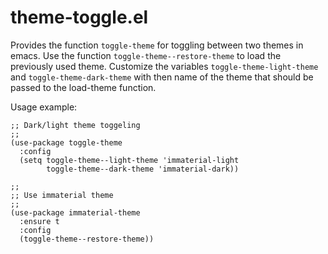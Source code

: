 # theme-toggle.el

Provides the function `toggle-theme` for toggling between two themes
in emacs. Use the function `toggle-theme--restore-theme` to load the
previously used theme. Customize the variables
`toggle-theme-light-theme` and `toggle-theme-dark-theme` with then
name of the theme that should be passed to the load-theme function.

Usage example:
```;;
;; Dark/light theme toggeling
;;
(use-package toggle-theme
  :config
  (setq toggle-theme--light-theme 'immaterial-light
        toggle-theme--dark-theme 'immaterial-dark))

;;
;; Use immaterial theme
;;
(use-package immaterial-theme
  :ensure t
  :config
  (toggle-theme--restore-theme))
```
